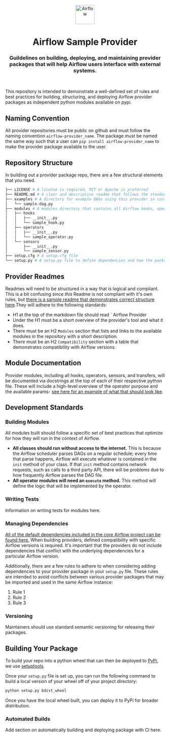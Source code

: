 <p align="center">
  <a href="https://www.airflow.apache.org">
    <img alt="Airflow" src="https://upload.wikimedia.org/wikipedia/commons/d/de/AirflowLogo.png" width="60" />
  </a>
</p>
<h1 align="center">
  Airflow Sample Provider
</h1>
  <h3 align="center">
  Guildelines on building, deploying, and maintaining provider packages that will help Airflow users interface with external systems.
</h3>

<br/>

This repository is intended to demonstrate a well-defined set of rules and best practices for building, structuring, and deploying Airflow provider packages as independent python modules available on pypi.

## Naming Convention

All provider repositories must be public on github and must follow the naming convention `airflow-provider_name`. The package must be named the same way such that a user can `pip install airflow-provider_name` to make the provider package available to the user.

## Repository Structure

In building out a provider package repo, there are a few structural elements that you need. 

```bash
├── LICENSE # A license is required, MIT or Apache is preferred
├── README.md # A clear and descriptive readme that follows the standards defined below
├── examples # A directory for example DAGs using this provider in context
│   └── sample-dag.py
├── modules # A modules directory that contains all Airflow hooks, operators, sensors, transfers, etc.
│   ├── hooks
│   │   ├── __init__.py
│   │   └── sample_hook.py
│   ├── operators
│   │   ├── __init__.py
│   │   └── sample_operator.py
│   └── sensors
│       ├── __init__.py
│       └── sample_sensor.py
├── setup.cfg # A setup.cfg file
└── setup.py # A setup.py file to define dependencies and how the package is built and shipped
```

## Provider Readmes

Readmes will need to be structured in a way that is logical and compliant. This is a bit confusing since _this_ Readme is not compliant with it's own rules, but [there is a sample readme that demonstrates correct structure here](./SAMPLE_README.md).They will adhere to the following standards:
- H1 at the top of the markdown file should read `<Provider Name> Airflow Provider
- Under the H1 must be a short overview of the provider's tool and what it does.
- There must be an H2 `Modules` section that lists and links to the available modules in the repository with a short description.
- There must be an H2 `Compatibility` section with a table that demonstrates compatibility with Airflow versions.

## Module Documentation

Provider modules, including all hooks, operators, sensors, and transfers, will be documented via docstrings at the top of each of their respective python file. These will include a high-level overview of the operator purpose and the available params- [see here for an example of what that should look like](https://github.com/astronomer/airflow-sample_provider/blob/main/modules/operators/sample_operator.py#L11).

## Development Standards

### Building Modules

All modules built should follow a specific set of best practices that optimize for how they will run in the context of Airflow.
- **All classes should run without access to the internet.** This is because the Airflow scheduler parses DAGs on a regular schedule; every time that parse happens, Airflow will execute whatever is contained in the `init` method of your class. If that `init` method contains network requests, such as calls to a third party API, there will be problems due to how frequently Airflow parses the DAG file.
- **All operator modules will need an `execute` method.** This method will define the logic that will be implemented by the operator.

### Writing Tests

Information on writing tests for modules here.

### Managing Dependencies

[All of the default dependencies included in the core Airflow project can be found here.](https://github.com/apache/airflow/blob/master/setup.py#L705) When building providers, defined compatibility with specific Airflow versions is required. It's important that the providers do not include dependencies that conflict with the underlying dependencies for a particular Airflow version.

Additionally, there are a few rules to adhere to when considering adding dependencies to your provider package in your `setup.py` file. These rules are intended to avoid conflicts between various provider packages that may be imported and used in the same Airflow instance:
1. Rule 1
2. Rule 2
3. Rule 3

### Versioning

Maintainers should use standard semantic versioning for releasing their packages.

## Building Your Package

To build your repo into a python wheel that can then be deployed to [PyPi](https://pypi.org), we use [setuptools](https://pypi.org/project/setuptools/).

Once your `setup.py` file is set up, you can run the following command to build a local version of your wheel off of your project directory:

```bash
python setup.py bdist_wheel
```

Once you have the local wheel built, you can deploy it to PyPi for broader distribution.

### Automated Builds

Add section on automatically building and deploying package with CI here.
